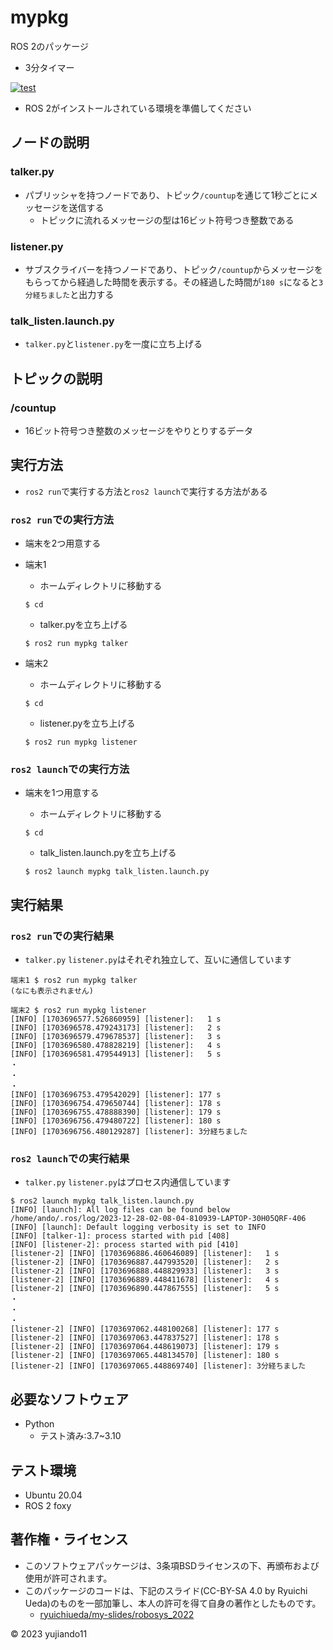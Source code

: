 # mypkg

ROS 2のパッケージ
* 3分タイマー

[![test](https://github.com/yujiando11/mypkg/actions/workflows/test.yml/badge.svg)](https://github.com/yujiando11/mypkg/actions/workflows/test.yml)

* ROS 2がインストールされている環境を準備してください

## ノードの説明

### talker.py
* パブリッシャを持つノードであり、トピック`/countup`を通じて1秒ごとにメッセージを送信する
    * トピックに流れるメッセージの型は16ビット符号つき整数である

### listener.py
* サブスクライバーを持つノードであり、トピック`/countup`からメッセージをもらってから経過した時間を表示する。その経過した時間が`180 s`になると`3分経ちました`と出力する
    
### talk_listen.launch.py
* `talker.py`と`listener.py`を一度に立ち上げる


## トピックの説明

### /countup
* 16ビット符号つき整数のメッセージをやりとりするデータ


## 実行方法
* `ros2 run`で実行する方法と`ros2 launch`で実行する方法がある


### `ros2 run`での実行方法
* 端末を2つ用意する

* 端末1
    * ホームディレクトリに移動する
    ```
    $ cd
    ```

    * talker.pyを立ち上げる
    ```
    $ ros2 run mypkg talker
    ```

* 端末2
    * ホームディレクトリに移動する
    ```
    $ cd
    ```

    * listener.pyを立ち上げる
    ```
    $ ros2 run mypkg listener
    ```

### `ros2 launch`での実行方法
* 端末を1つ用意する

    * ホームディレクトリに移動する
    ```
    $ cd
    ```
    
    * talk_listen.launch.pyを立ち上げる
    ```
    $ ros2 launch mypkg talk_listen.launch.py
    ```


## 実行結果

### `ros2 run`での実行結果
* `talker.py` `listener.py`はそれぞれ独立して、互いに通信しています

```
端末1 $ ros2 run mypkg talker
(なにも表示されません)

端末2 $ ros2 run mypkg listener
[INFO] [1703696577.526860959] [listener]:   1 s
[INFO] [1703696578.479243173] [listener]:   2 s
[INFO] [1703696579.479678537] [listener]:   3 s
[INFO] [1703696580.478828219] [listener]:   4 s
[INFO] [1703696581.479544913] [listener]:   5 s
・
・
・
[INFO] [1703696753.479542029] [listener]: 177 s
[INFO] [1703696754.479650744] [listener]: 178 s
[INFO] [1703696755.478888390] [listener]: 179 s
[INFO] [1703696756.479480722] [listener]: 180 s
[INFO] [1703696756.480129287] [listener]: 3分経ちました

```

### `ros2 launch`での実行結果
* `talker.py` `listener.py`はプロセス内通信しています

```
$ ros2 launch mypkg talk_listen.launch.py
[INFO] [launch]: All log files can be found below /home/ando/.ros/log/2023-12-28-02-08-04-810939-LAPTOP-30H05QRF-406
[INFO] [launch]: Default logging verbosity is set to INFO
[INFO] [talker-1]: process started with pid [408]
[INFO] [listener-2]: process started with pid [410]
[listener-2] [INFO] [1703696886.460646089] [listener]:   1 s
[listener-2] [INFO] [1703696887.447993520] [listener]:   2 s
[listener-2] [INFO] [1703696888.448829933] [listener]:   3 s
[listener-2] [INFO] [1703696889.448411678] [listener]:   4 s
[listener-2] [INFO] [1703696890.447867555] [listener]:   5 s
・
・
・
[listener-2] [INFO] [1703697062.448100268] [listener]: 177 s
[listener-2] [INFO] [1703697063.447837527] [listener]: 178 s
[listener-2] [INFO] [1703697064.448619073] [listener]: 179 s
[listener-2] [INFO] [1703697065.448134570] [listener]: 180 s
[listener-2] [INFO] [1703697065.448869740] [listener]: 3分経ちました

```


## 必要なソフトウェア
* Python
    * テスト済み:3.7~3.10

## テスト環境
* Ubuntu 20.04
* ROS 2 foxy

## 著作権・ライセンス
* このソフトウェアパッケージは、3条項BSDライセンスの下、再頒布および使用が許可されます。
* このパッケージのコードは、下記のスライド(CC-BY-SA 4.0 by Ryuichi Ueda)のものを一部加筆し、本人の許可を得て自身の著作としたものです。
    * [ryuichiueda/my-slides/robosys_2022](https://github.com/ryuichiueda/my_slides/tree/master/robosys_2022)

© 2023 yujiando11

















